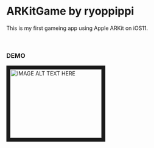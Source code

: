 # ARKitGame by ryoppippi

This is my first gameing app using Apple ARKit on iOS11.

  
### DEMO
<a href="http://www.youtube.com/watch?feature=player_embedded&v=gbb_hiHZMYg
" target="_blank"><img src="http://img.youtube.com/vi/gbb_hiHZMYg/0.jpg" 
alt="IMAGE ALT TEXT HERE" width="240" height="180" border="10" /></a>
